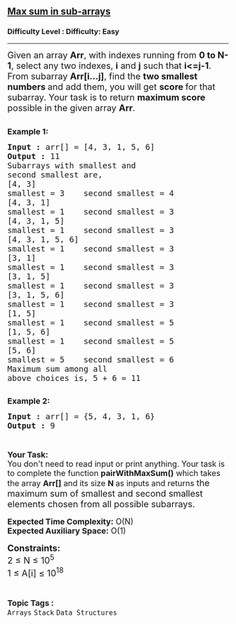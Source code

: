 <h2><a href="https://www.geeksforgeeks.org/problems/max-sum-in-sub-arrays0824/0?category&utm_source=youtube&utm_medium=collab_striver_ytdescription&utm_campaign=max-sum-in-sub-arrays">Max sum in sub-arrays</a></h2><h3>Difficulty Level : Difficulty: Easy</h3><hr><div class="problems_problem_content__Xm_eO"><p><span style="font-size: 20px;">Given an array <strong>Arr</strong>, with indexes running from <strong>0 to N-1</strong>, select any two indexes, <strong>i</strong> and <strong>j</strong> such that <strong>i&lt;=j-1</strong>. From subarray <strong>Arr[i...j]</strong>, find the <strong>two smallest numbers </strong>and add them, you will get <strong>score </strong>for that subarray. Your task is to return <strong>maximum score </strong>possible in the given array <strong>Arr</strong>.</span><br>&nbsp;</p>
<p><span style="font-size: 18px;"><strong>Example 1:</strong></span></p>
<pre><span style="font-size: 18px;"><strong>Input :</strong> arr[] = [4, 3, 1, 5, 6]
<strong>Output :</strong> 11
Subarrays with smallest and 
second smallest are,
[4, 3]        
smallest = 3    second smallest = 4
[4, 3, 1]    
smallest = 1    second smallest = 3
[4, 3, 1, 5]    
smallest = 1    second smallest = 3
[4, 3, 1, 5, 6]    
smallest = 1    second smallest = 3
[3, 1]         
smallest = 1    second smallest = 3
[3, 1, 5]     
smallest = 1    second smallest = 3
[3, 1, 5, 6]    
smallest = 1    second smallest = 3
[1, 5]        
smallest = 1    second smallest = 5
[1, 5, 6]    
smallest = 1    second smallest = 5
[5, 6]         
smallest = 5    second smallest = 6
Maximum sum among all 
above choices is, 5 + 6 = 11</span></pre>
<div>&nbsp;</div>
<div><span style="font-size: 18px;"><strong>Example 2:</strong></span></div>
<pre><span style="font-size: 18px;"><strong>Input :</strong> arr[] = {5, 4, 3, 1, 6} </span>
<span style="font-size: 18px;"><strong>Output :</strong> 9</span></pre>
<p>&nbsp;</p>
<p><span style="font-size: 18px;"><strong>Your Task:&nbsp;&nbsp;</strong><br>You don't need to read input or print anything. Your task is to complete the function&nbsp;<strong>pairWithMaxSum()</strong>&nbsp;which takes the array <strong>Arr[]</strong> and its size <strong>N</strong><strong> </strong>as inputs and returns </span><span style="font-size: 20px;">the maximum sum of smallest and second smallest elements chosen from all possible subarrays.</span><br><br><span style="font-size: 18px;"><strong>Expected Time Complexity:</strong> O(N)<br><strong>Expected Auxiliary Space:</strong> O(1)</span><br><br><span style="font-size: 20px;"><strong>Constraints:</strong><br>2 ≤ N ≤ 10<sup>5</sup><br>1 ≤ A[i] ≤ 10<sup>18</sup></span></p></div><br><p><span style=font-size:18px><strong>Topic Tags : </strong><br><code>Arrays</code>&nbsp;<code>Stack</code>&nbsp;<code>Data Structures</code>&nbsp;
